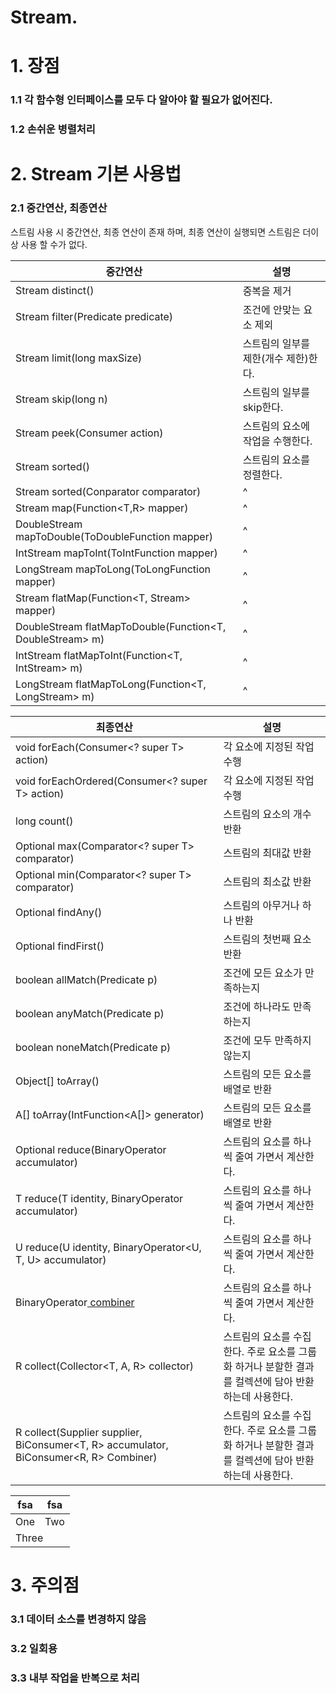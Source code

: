 ﻿# Stream.

# 1. 장점
### 1.1 각 함수형 인터페이스를 모두 다 알아야 할 필요가 없어진다.

### 1.2 손쉬운 병렬처리
    
# 2. Stream 기본 사용법

### 2.1 중간연산, 최종연산
스트림 사용 시 중간연산, 최종 연산이 존재 하며, 최종 연산이 실행되면 스트림은 더이상 사용 할 수가 없다.

| 중간연산  | 설명 |
| ------------- | ------------- |
| Stream<T> distinct()  | 중복을 제거  |
| Stream<T> filter(Predicate<T> predicate)  | 조건에 안맞는 요소 제외  |
| Stream<T> limit(long maxSize)  | 스트림의 일부를 제한(개수 제한)한다.  |
| Stream<T> skip(long n)  | 스트림의 일부를 skip한다.  |
| Stream<T> peek(Consumer<T> action)  | 스트림의 요소에 작업을 수행한다. |
| Stream<T> sorted()  | 스트림의 요소를 정렬한다. |
| Stream<T> sorted(Conparator<T> comparator)  | ^ |
| Stream<R> map(Function<T,R> mapper)  | ^ |
| DoubleStream mapToDouble(ToDoubleFunction<T> mapper)| ^ |
| IntStream mapToInt(ToIntFunction<T> mapper)  | ^ |
| LongStream mapToLong(ToLongFunction<T> mapper)  | ^ |
| Stream<R> flatMap(Function<T, Stream<R>> mapper) | ^ |
| DoubleStream flatMapToDouble(Function<T, DoubleStream> m)  | ^ |
| IntStream flatMapToInt(Function<T, IntStream> m)  | ^ |
| LongStream flatMapToLong(Function<T, LongStream> m)  | ^ |

| 최종연산  | 설명 |
| ------------- | ------------- |
| void forEach(Consumer<? super T> action)  | 각 요소에 지정된 작업 수행  |
| void forEachOrdered(Consumer<? super T> action)  | 각 요소에 지정된 작업 수행  |
| long count()  | 스트림의 요소의 개수 반환  |
| Optional<T> max(Comparator<? super T> comparator) | 스트림의 최대값 반환  |
| Optional<T> min(Comparator<? super T> comparator)  | 스트림의 최소값 반환 |
| Optional<T> findAny() | 스트림의 아무거나 하나 반환 |
| Optional<T> findFirst()| 스트림의 첫번째 요소 반환 |
| boolean allMatch(Predicate<T> p)  | 조건에 모든 요소가 만족하는지 |
| boolean anyMatch(Predicate<T> p)| 조건에 하나라도 만족하는지 |
| boolean noneMatch(Predicate<T> p) | 조건에 모두 만족하지 않는지 |
| Object[] toArray() | 스트림의 모든 요소를 배열로 반환 |
| A[] toArray(IntFunction<A[]> generator) | 스트림의 모든 요소를 배열로 반환 |
| Optional<T> reduce(BinaryOperator<T> accumulator) | 스트림의 요소를 하나씩 줄여 가면서 계산한다. |
| T reduce(T identity, BinaryOperator<T> accumulator)  | 스트림의 요소를 하나씩 줄여 가면서 계산한다. |
| U reduce(U identity, BinaryOperator<U, T, U> accumulator)  | 스트림의 요소를 하나씩 줄여 가면서 계산한다. |
| BinaryOperator<U> combiner | 스트림의 요소를 하나씩 줄여 가면서 계산한다. |
| R collect(Collector<T, A, R> collector) | 스트림의 요소를 수집한다. 주로 요소를 그룹화 하거나 분할한 결과를 컬렉션에 담아 반환하는데 사용한다. |
| R collect(Supplier<R> supplier, BiConsumer<T, R> accumulator, BiConsumer<R, R> Combiner)  | 스트림의 요소를 수집한다. 주로 요소를 그룹화 하거나 분할한 결과를 컬렉션에 담아 반환하는데 사용한다. |

<table>
  <thead>
  <tr>
  <th>fsa</th><th>fsa</th>
  </tr>
  </thead>
  <tbody>
  <tr>
    <td>One</td>
    <td>Two</td>
  </tr>
  <tr>
    <td colspan="2">Three</td>
  </tr>
  </tbody>
</table>

# 3. 주의점

### 3.1 데이터 소스를 변경하지 않음

### 3.2 일회용

### 3.3 내부 작업을 반복으로 처리